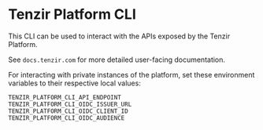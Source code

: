 # Tenzir Platform CLI

This CLI can be used to interact with the APIs exposed by the Tenzir Platform.

See `docs.tenzir.com` for more detailed user-facing documentation.

For interacting with private instances of the platform, set these
environment variables to their respective local values:

	TENZIR_PLATFORM_CLI_API_ENDPOINT
	TENZIR_PLATFORM_CLI_OIDC_ISSUER_URL
	TENZIR_PLATFORM_CLI_OIDC_CLIENT_ID
	TENZIR_PLATFORM_CLI_OIDC_AUDIENCE
